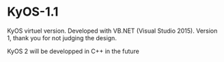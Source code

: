 # KyOS-1.1
KyOS virtuel version. Developed with VB.NET (Visual Studio 2015). Version 1, thank you for not judging the design.

KyOS 2 will be developped in C++ in the future
